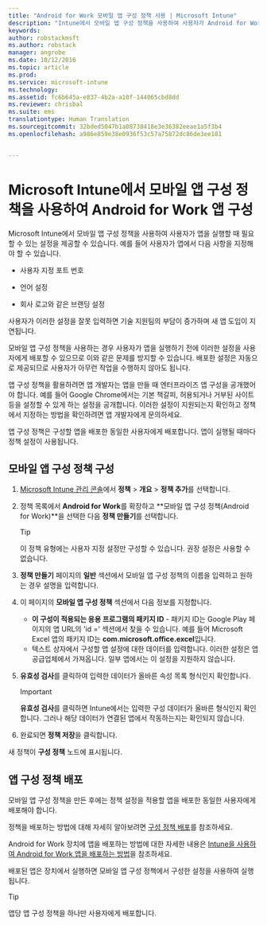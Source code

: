 ```yaml
---
title: "Android for Work 모바일 앱 구성 정책 사용 | Microsoft Intune"
description: "Intune에서 모바일 앱 구성 정책을 사용하여 사용자가 Android for Work 앱을 실행할 때 필요할 수도 있는 설정을 제공할 수 있습니다."
keywords: 
author: robstackmsft
ms.author: robstack
manager: angrobe
ms.date: 10/12/2016
ms.topic: article
ms.prod: 
ms.service: microsoft-intune
ms.technology: 
ms.assetid: fc6b645a-e837-4b2a-a10f-144065cbd8dd
ms.reviewer: chrisbal
ms.suite: ems
translationtype: Human Translation
ms.sourcegitcommit: 32bded5047b1a08738418e3e36382eeae1a5f3b4
ms.openlocfilehash: a986e859e38e0936f53c57a75872dc86de3ee181


---
```


# Microsoft Intune에서 모바일 앱 구성 정책을 사용하여 Android for Work 앱 구성
Microsoft Intune에서 모바일 앱 구성 정책을 사용하여 사용자가 앱을 실행할 때 필요할 수 있는 설정을 제공할 수 있습니다. 예를 들어 사용자가 앱에서 다음 사항을 지정해야 할 수 있습니다.

-   사용자 지정 포트 번호

-   언어 설정

-   회사 로고와 같은 브랜딩 설정

사용자가 이러한 설정을 잘못 입력하면 기술 지원팀의 부담이 증가하며 새 앱 도입이 지연됩니다.

모바일 앱 구성 정책을 사용하는 경우 사용자가 앱을 실행하기 전에 이러한 설정을 사용자에게 배포할 수 있으므로 이와 같은 문제를 방지할 수 있습니다. 배포한 설정은 자동으로 제공되므로 사용자가 아무런 작업을 수행하지 않아도 됩니다.

앱 구성 정책을 활용하려면 앱 개발자는 앱을 만들 때 엔터프라이즈 앱 구성을 공개했어야 합니다. 예를 들어 Google Chrome에서는 기본 책갈피, 허용되거나 거부된 사이트 등을 설정할 수 있게 하는 설정을 공개합니다. 이러한 설정이 지원되는지 확인하고 정책에서 지정하는 방법을 확인하려면 앱 개발자에게 문의하세요.

앱 구성 정책은 구성할 앱을 배포한 동일한 사용자에게 배포합니다. 앱이 실행될 때마다 정책 설정이 사용됩니다.

## 모바일 앱 구성 정책 구성

1.  [Microsoft Intune 관리 콘솔](https://manage.microsoft.com)에서 **정책** &gt; **개요** &gt; **정책 추가**를 선택합니다.

2.  정책 목록에서 **Android for Work**를 확장하고 **모바일 앱 구성 정책(Android for Work)**을 선택한 다음 **정책 만들기**를 선택합니다.

    > [!TIP]
    > 이 정책 유형에는 사용자 지정 설정만 구성할 수 있습니다. 권장 설정은 사용할 수 없습니다.

3.  **정책 만들기** 페이지의 **일반** 섹션에서 모바일 앱 구성 정책의 이름을 입력하고 원하는 경우 설명을 입력합니다.

4. 이 페이지의 **모바일 앱 구성 정책** 섹션에서 다음 정보를 지정합니다.
    - **이 구성이 적용되는 응용 프로그램의 패키지 ID** - 패키지 ID는 Google Play 페이지의 앱 URL의 'id =' 섹션에서 찾을 수 있습니다. 예를 들어 Microsoft Excel 앱의 패키지 ID는 **com.microsoft.office.excel**입니다.
    - 텍스트 상자에서 구성할 앱 설정에 대한 데이터를 입력합니다. 이러한 설정은 앱 공급업체에서 가져옵니다. 일부 앱에서는 이 설정을 지원하지 않습니다.
5.  **유효성 검사**를 클릭하여 입력한 데이터가 올바른 속성 목록 형식인지 확인합니다.

    > [!IMPORTANT]
    > **유효성 검사**를 클릭하면 Intune에서는 입력한 구성 데이터가 올바른 형식인지 확인합니다. 그러나 해당 데이터가 연결된 앱에서 작동하는지는 확인되지 않습니다.

6.  완료되면 **정책 저장**을 클릭합니다.

새 정책이 **구성 정책** 노드에 표시됩니다.


## 앱 구성 정책 배포
모바일 앱 구성 정책을 만든 후에는 정책 설정을 적용할 앱을 배포한 동일한 사용자에게 배포해야 합니다.

정책을 배포하는 방법에 대해 자세히 알아보려면 [구성 정책 배포](/intune/deploy-use/manage-settings-and-features-on-your-devices-with-microsoft-intune-policies#deploy-a-configuration-policy)를 참조하세요.

Android for Work 장치에 앱을 배포하는 방법에 대한 자세한 내용은 [Intune을 사용하여 Android for Work 앱을 배포하는 방법](android-for-work-apps.md)을 참조하세요.

배포된 앱은 장치에서 실행하면 모바일 앱 구성 정책에서 구성한 설정을 사용하여 실행됩니다.

> [!TIP]
> 앱당 앱 구성 정책을 하나만 사용자에게 배포합니다.







<!--HONumber=Oct16_HO2-->


